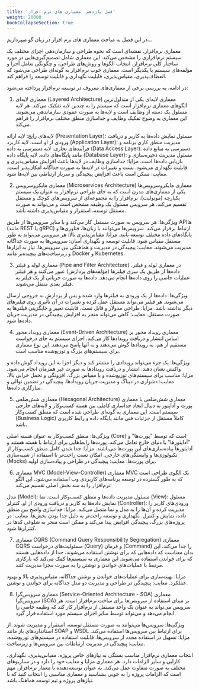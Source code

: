 ```yaml
---
title: 'فصل یازدهم: معماری های نرم افزار'
weight: 20000
bookCollapseSection: true
---
```


در این فصل به مباحث معماری های نرم افزار در زبان گو میپردازیم...


معماری نرم‌افزار، نقشه‌ای است که نحوه طراحی و سازمان‌دهی اجزای مختلف یک سیستم نرم‌افزاری را مشخص می‌کند. این معماری شامل تصمیم‌گیری‌هایی در مورد ساختار کلی نرم‌افزار، انتخاب الگوها و روش‌های طراحی، و چگونگی تعامل اجزا و مؤلفه‌های سیستم با یکدیگر است. معماری خوب نرم‌افزار به گونه‌ای طراحی می‌شود که انعطاف‌پذیری، مقیاس‌پذیری، قابلیت نگهداری و قابلیت توسعه را فراهم کند.

در ادامه، به بررسی برخی از معماری‌های معروف در توسعه نرم‌افزار پرداخته می‌شود:

1. معماری لایه‌ای (Layered Architecture)
معماری لایه‌ای یکی از متداول‌ترین الگوهای معماری نرم‌افزار است که سیستم را به چندین لایه تفکیک می‌کند. هر لایه مسئول یک دسته از وظایف است و لایه‌ها به صورت عمودی سازماندهی می‌شوند. این معماری به وضوح تفکیک وظایف و جداسازی منطق مختلف نرم‌افزار را فراهم می‌کند.

لایه‌های رایج:
لایه ارائه (Presentation Layer): مسئول نمایش داده‌ها به کاربر و دریافت ورودی از او است.
لایه کاربرد (Application Layer): مدیریت منطق کاری برنامه و فرآیندهای تجاری.
لایه دسترسی به داده (Data Access Layer): دسترسی به منابع داده مانند پایگاه‌های داده.
لایه پایگاه داده (Database Layer): مسئول مدیریت ذخیره‌سازی و بازیابی داده‌ها است.
مزایا:
جداسازی وظایف در لایه‌ها باعث افزایش مقیاس‌پذیری و قابلیت نگهداری می‌شود.
تست و تغییرات در لایه‌ها به صورت جداگانه امکان‌پذیر است.
معایب:
ممکن است باعث افزایش پیچیدگی و سربار ارتباطی بین لایه‌ها شود.

2. معماری مایکروسرویس (Microservices Architecture)
معماری مایکروسرویس‌ها یکی از معماری‌های مدرن است که به جای طراحی نرم‌افزار به عنوان یک سیستم یکپارچه (مونولیت)، نرم‌افزار را به مجموعه‌ای از سرویس‌های کوچک و مستقل تقسیم می‌کند. هر سرویس مسئول یک وظیفه مشخص است و می‌تواند به صورت مستقل توسعه، استقرار و مقیاس‌پذیری داشته باشد.

ویژگی‌ها:
هر سرویس به صورت مستقل کار می‌کند و با سایر سرویس‌ها از طریق APIها (مانند REST یا gRPC) ارتباط برقرار می‌کند.
سرویس‌ها می‌توانند با زبان‌ها، فناوری‌ها و پایگاه‌های داده مختلف توسعه یابند.
مزایا:
مقیاس‌پذیری بالا: هر سرویس می‌تواند به طور مستقل مقیاس شود.
قابلیت توسعه و نگهداری آسان: سرویس‌ها به صورت جداگانه مدیریت می‌شوند.
معایب:
پیچیدگی در مدیریت و هماهنگی بین سرویس‌ها.
نیاز به ابزارها و زیرساخت‌های پیچیده‌تر مانند Docker و Kubernetes.

3. معماری لوله و فیلتر (Pipe and Filter Architecture)
در معماری لوله و فیلتر، داده‌ها از طریق یک سری فیلترها (مؤلفه‌های پردازش) عبور می‌کنند و هر فیلتر عملیات خاصی را روی داده‌ها انجام می‌دهد. داده‌ها به صورت جریانی از یک فیلتر به فیلتر بعدی منتقل می‌شوند.

ویژگی‌ها:
داده‌ها از یک ورودی به فیلترها وارد شده و پس از پردازش به خروجی ارسال می‌شوند.
هر فیلتر می‌تواند مستقل عمل کرده و تغییرات در آن تأثیری روی فیلترهای دیگر نداشته باشد.
مزایا:
طراحی مدولار و قابل تست.
قابلیت تغییر و جایگزینی فیلترها به صورت مستقل.
معایب:
گاهی می‌تواند منجر به افزایش پیچیدگی در مدیریت جریان داده‌ها شود.

4. معماری رویداد محور (Event-Driven Architecture)
معماری رویداد محور بر اساس انتشار و دریافت رویدادها کار می‌کند. اجزای سیستم به جای درخواست مستقیم از هم، به رویدادها گوش می‌دهند و به آنها پاسخ می‌دهند. این نوع معماری برای سیستم‌های بزرگ و توزیع‌شده مناسب است.

ویژگی‌ها:
یک جزء می‌تواند رویدادی را منتشر کند و دیگر اجزا به این رویداد گوش داده و واکنش نشان دهند.
انتشار و دریافت رویدادها به صورت غیر همزمان انجام می‌شود.
مزایا:
مناسب برای سیستم‌های توزیع‌شده و با مقیاس بزرگ.
افزونگی و تحمل خرابی بالا.
معایب:
دشواری در دیباگ و مدیریت جریان رویدادها.
پیچیدگی در تضمین توالی و سازگاری داده‌ها.

5. معماری شش‌ضلعی (Hexagonal Architecture)
معماری شش‌ضلعی یا معماری پورت و آداپتور به دنبال ایجاد جداسازی کاملی بین هسته کسب‌وکار و لایه‌های خارجی سیستم است. این معماری به گونه‌ای طراحی شده است که منطق کسب‌وکار (Business Logic) کاملاً مستقل از جزئیات فنی مانند پایگاه داده و رابط کاربری باشد.

ویژگی‌ها:
منطق کسب‌وکار به عنوان هسته اصلی (Core) است که توسط "پورت‌ها" و "آداپتورها" با دنیای خارج تعامل می‌کند.
پورت‌ها رابط‌هایی برای ارتباط با هسته هستند و آداپتورها پیاده‌سازی‌های این پورت‌ها می‌باشند.
مزایا:
جدا شدن کامل منطق کسب‌وکار از تکنولوژی‌ها و وابستگی‌های خارجی.
امکان تست راحت‌تر با استفاده از شبیه‌سازی (Mocks) برای پورت‌ها.
معایب:
پیچیدگی در طراحی و پیاده‌سازی اولیه.

6. معماری MVC (Model-View-Controller)
معماری MVC یک الگوی طراحی است که به طور گسترده در توسعه برنامه‌های کاربردی وب استفاده می‌شود. این الگو نرم‌افزار را به سه بخش اصلی تقسیم می‌کند:

مدل (Model): مسئول مدیریت داده‌ها و منطق کسب‌وکار است.
نما (View): مسئول نمایش داده‌ها به کاربر و دریافت ورودی از او.
کنترلر (Controller): ورودی‌های کاربر را مدیریت کرده و آن‌ها را به مدل و نما متصل می‌کند.
مزایا:
جداسازی واضح بین منطق داده، نمایش و کنترل.
نگهداری و توسعه راحت‌تر به دلیل جدا بودن بخش‌ها.
معایب:
در پروژه‌های بزرگ، پیچیدگی افزایش پیدا می‌کند و ممکن است منجر به شلوغی کدها در کنترلرها شود.

7. معماری CQRS (Command Query Responsibility Segregation)
معماری CQRS مسئولیت‌های درخواست (Query) و فرمان (Command) را جدا می‌کند. این بدان معناست که داده‌هایی که برای نوشتن استفاده می‌شوند، جدا از داده‌هایی هستند که برای خواندن استفاده می‌شوند. این معماری به سیستم‌ها کمک می‌کند که بارکاری مرتبط با عملیات‌های خواندن و نوشتن را به صورت مجزا مدیریت کنند.

مزایا:
بهینه‌سازی برای عملیات‌های خواندن و نوشتن جداگانه.
مقیاس‌پذیری بالا و بهبود عملکرد.
معایب:
پیچیدگی در طراحی و مدیریت دو مدل جداگانه برای خواندن و نوشتن.

8. معماری سرویس‌گرا (Service-Oriented Architecture - SOA)
معماری سرویس‌گرا (SOA) بر مبنای استفاده از سرویس‌ها برای ساخت نرم‌افزار است. هر سرویس می‌تواند به عنوان یک واحد مستقل از نرم‌افزار کار کند که وظیفه خاصی را انجام می‌دهد و می‌تواند توسط سایر اجزای سیستم مورد استفاده قرار گیرد.

ویژگی‌ها:
سرویس‌ها می‌توانند به صورت مستقل توسعه، استقرار و مدیریت شوند.
از استانداردهای باز مانند SOAP و WSDL برای ارتباط بین سرویس‌ها استفاده می‌کند.
مزایا:
تسهیل در استفاده مجدد از سرویس‌ها.
قابلیت استفاده در سیستم‌های توزیع‌شده.
معایب:
پیچیدگی در مدیریت ارتباطات بین سرویس‌ها و زیرساخت.




انتخاب معماری نرم‌افزار مناسب بستگی به نیازهای خاص پروژه، مقیاس‌پذیری، نگهداری، کارایی و سایر الزامات دارد. هر معماری مزایا و معایب خود را دارد و در سناریوهای مختلف به صورت متفاوت عمل می‌کند. به عنوان توسعه‌دهنده یا معمار نرم‌افزار، مهم است که الزامات پروژه را به خوبی بشناسید و معماری مناسبی را انتخاب کنید که با نیازهای پروژه و تیم توسعه هماهنگ باشد.
